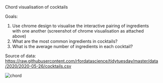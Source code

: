 Chord visualisation of cocktails 

Goals: 

1) Use chrome design to visualise the interactive pairing of ingredients with one another (screenshot of chrome visualisation as attached above)
2) What are the most common ingredients in cocktails?
3) What is the average number of ingredients in each cocktail?

Source of data: https://raw.githubusercontent.com/rfordatascience/tidytuesday/master/data/2020/2020-05-26/cocktails.csv

![chord](https://github.com/crystallim009/cocktails-chord/blob/[branch]/image.jpg?raw=true)
